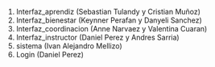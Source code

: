 1. Interfaz_aprendiz (Sebastian Tulandy y Cristian Muñoz)
2. Interfaz_bienestar (Keynner Perafan y Danyeli Sanchez)
3. Interfaz_coordinacion (Anne Narvaez y Valentina Cuaran)
4. Interfaz_instructor (Daniel Perez y Andres Sarria)
5. sistema (Ivan Alejandro Mellizo)
6. Login (Daniel Perez)
